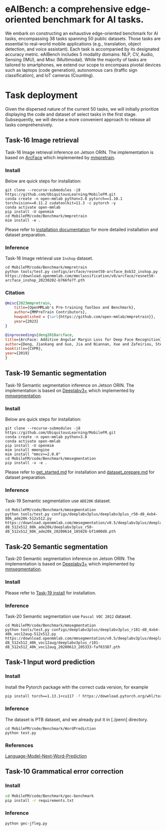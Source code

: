 # eAIBench: a comprehensive edge-oriented benchmark for AI tasks.
We embark on constructing an exhaustive edge-oriented benchmark for AI tasks, encompassing 38 tasks spanning 50 public datasets.
Those tasks are essential to real-world mobile applications (e.g., translation, object detection, and voice assistant). Each task is accompanied by its designated accuracy metric. eAIBench includes 5 modality domains: NLP, CV, Audio, Sensing (IMU), and Misc (Multimodal). While the majority of tasks are tailored to smartphones, we extend our scope to encompass pivotal devices such as laptops (code generation), autonomous cars (traffic sign classification), and IoT cameras (Counting).

# Task deployment
Given the dispersed nature of the current 50 tasks, we will initially prioritize displaying the code and dataset of select tasks in the first stage. Subsequently, we will devise a more convenient approach to release all tasks comprehensively.

## Task-16 Image retrieval
Task-16 Image retrieval inference on Jetson ORIN.
The implementation is based on [ArcFace](https://github.com/open-mmlab/mmpretrain/tree/17a886cb5825cd8c26df4e65f7112d404b99fe12/configs/arcface) which implemented by [mmpretrain](https://github.com/open-mmlab/mmpretrain/tree/17a886cb5825cd8c26df4e65f7112d404b99fe12).

### Install
Below are quick steps for installation:

```shell
git clone --recurse-submodules -j8 https://github.com/UbiquitousLearning/MobileFM.git
conda create -n open-mmlab python=3.8 pytorch==1.10.1 torchvision==0.11.2 cudatoolkit=11.3 -c pytorch -y
conda activate open-mmlab
pip install -U openmim
cd MobileFM/code/Benchmark/mmpretrain
mim install -e .
```

Please refer to [installation documentation](https://mmpretrain.readthedocs.io/en/latest/get_started.html) for more detailed installation and dataset preparation.

### Inference
Task-16 Image retrieval use `Inshop` dataset.
```shell
cd MobileFM/code/Benchmark/mmpretrain
python tools/test.py configs/arcface/resnet50-arcface_8xb32_inshop.py https://download.openmmlab.com/mmclassification/v0/arcface/resnet50-arcface_inshop_20230202-b766fe7f.pth
```

### Citation
```bibtex
@misc{2023mmpretrain,
    title={OpenMMLab's Pre-training Toolbox and Benchmark},
    author={MMPreTrain Contributors},
    howpublished = {\url{https://github.com/open-mmlab/mmpretrain}},
    year={2023}
}
```

```bibtex
@inproceedings{deng2018arcface,
title={ArcFace: Additive Angular Margin Loss for Deep Face Recognition},
author={Deng, Jiankang and Guo, Jia and Niannan, Xue and Zafeiriou, Stefanos},
booktitle={CVPR},
year={2019}
}
```

## Task-19 Semantic segmentation
Task-19 Semantic segmentation inference on Jetson ORIN.
The implementation is based on [Deeplabv3+](https://github.com/open-mmlab/mmsegmentation/tree/c685fe6767c4cadf6b051983ca6208f1b9d1ccb8/configs/deeplabv3plus) which implemented by [mmsegmentation](https://github.com/open-mmlab/mmsegmentation/tree/c685fe6767c4cadf6b051983ca6208f1b9d1ccb8).

### Install
Below are quick steps for installation:
```shell
git clone --recurse-submodules -j8 https://github.com/UbiquitousLearning/MobileFM.git
conda create -n open-mmlab python=3.8
conda activate open-mmlab
pip install -U openmim
mim install mmengine
mim install "mmcv>=2.0.0"
cd MobileFM/code/Benchmark/mmsegmentation
pip install -v -e .
```

Please refer to [get_started.md](https://github.com/open-mmlab/mmsegmentation/tree/c685fe6767c4cadf6b051983ca6208f1b9d1ccb8/docs/en/get_started.md#installation) for installation and [dataset_prepare.md](https://github.com/open-mmlab/mmsegmentation/tree/c685fe6767c4cadf6b051983ca6208f1b9d1ccb8/docs/en/user_guides/2_dataset_prepare.md#prepare-datasets) for dataset preparation.

### Inference
Task-19 Semantic segmentation use `ADE20K` dataset.
```shell
cd MobileFM/code/Benchmark/mmsegmentation
python tools/test.py configs/deeplabv3plus/deeplabv3plus_r50-d8_4xb4-80k_ade20k-512x512.py https://download.openmmlab.com/mmsegmentation/v0.5/deeplabv3plus/deeplabv3plus_r50-d8_512x512_80k_ade20k/deeplabv3plus_r50-d8_512x512_80k_ade20k_20200614_185028-bf1400d8.pth
```

## Task-20 Semantic segmentation
Task-20 Semantic segmentation inference on Jetson ORIN.
The implementation is based on [Deeplabv3+](https://github.com/open-mmlab/mmsegmentation/tree/c685fe6767c4cadf6b051983ca6208f1b9d1ccb8/configs/deeplabv3plus) which implemented by [mmsegmentation](https://github.com/open-mmlab/mmsegmentation/tree/c685fe6767c4cadf6b051983ca6208f1b9d1ccb8).

### Install
Please refer to [Task-19 install](https://github.com/UbiquitousLearning/MobileFM/blob/main/code/Benchmark/readme.md) for installation.

### Inference
Task-20 Semantic segmentation use `Pascal VOC 2012` dataset.
```shell
cd MobileFM/code/Benchmark/mmsegmentation
python tools/test.py configs/deeplabv3plus/deeplabv3plus_r101-d8_4xb4-40k_voc12aug-512x512.py https://download.openmmlab.com/mmsegmentation/v0.5/deeplabv3plus/deeplabv3plus_r101-d8_512x512_40k_voc12aug/deeplabv3plus_r101-d8_512x512_40k_voc12aug_20200613_205333-faf03387.pth
```

## Task-1 Input word prediction

### Install
Install the Pytorch package with the correct cuda version, for example

```bash
pip install torch==1.13.1+cu117 -f https://download.pytorch.org/whl/torch/
```

### Inference
The dataset is PTB dataset, and we already put it in [./penn] directory.
```shell
cd MobileFM/code/Benchmark/WordPrediction
python test.py
```

### References
[Language-Model-Next-Word-Prediction](https://github.com/friedrichor/Language-Model-Next-Word-Prediction)

## Task-10 Grammatical error correction

### Install

```bash
cd MobileFM/code/Benchmark/gec-benchmark
pip install -r requirements.txt
```

### Inference

```shell
python gec-jfleg.py
```

### 

